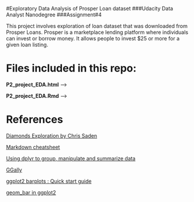 
#Exploratory Data Analysis of Prosper Loan dataset
###Udacity Data Analyst Nanodegree
###Assignment#4

This project involves exploration of loan dataset that was downloaded from Prosper Loans. Prosper is a marketplace lending platform where individuals can invest or borrow money. It allows people to invest $25 or more for a given loan listing.

# Files included in this repo:

**P2_project_EDA.html** -->

**P2_project_EDA.Rmd** -->


# References

[Diamonds Exploration by Chris Saden](https://s3.amazonaws.com/content.udacity-data.com/courses/ud651/diamondsExample_2016-05.html)

[Markdown cheatsheet](https://www.rstudio.com/wp-content/uploads/2015/02/rmarkdown-cheatsheet.pdf)

[Using dplyr to group, manipulate and summarize data](https://www3.nd.edu/~steve/computing_with_data/24_dplyr/dplyr.html)

[GGally](http://ggobi.github.io/ggally/#columns_and_mapping)

[ggplot2 barplots : Quick start guide](http://www.sthda.com/english/wiki/ggplot2-barplots-quick-start-guide-r-software-and-data-visualization)

[geom_bar in ggplot2](https://plot.ly/ggplot2/geom_bar/)



 